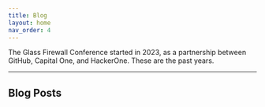 ```yaml
---
title: Blog
layout: home
nav_order: 4
---
```


The Glass Firewall Conference started in 2023, as a partnership between GitHub, Capital One, and HackerOne. These are the past years. 

----
## Blog Posts
